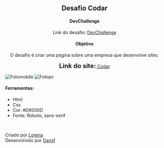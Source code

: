 <h2 align="center">
    Desafio Codar
</h2>
<h4 align="center">
    DevChallenge
</h4>
<p align="center">
    Link do desafio: <a href="https://devchallenge.now.sh/challenges/5ed47992adee277fae224a0b/details" target="_blank">DevChallenge</a>
</p>
<h4 align="center">
    Objetivo
</h4>
<p align="center">
    O desafio é criar uma página sobre uma empresa que desenvolve sites.
</p>
<p align="center">
    <b><span style="font-size: 15pt">Link do site:</span></b><a href="https://dev-web-desafio-codar.vercel.app/" target="_blank" alt="Codar">&nbsp;Codar</a>
</p>
<!--<h3>
    Desenvolvimento:
</h3>-->

<!--<p style="text-align: justify">
    Cabeçalho feito em display flex, infelizmente eu nao sabia uma forma melhor de colocar a palavra "Codar." na posição adequada, então criei dois conteiners com a tag "div" e ajeitei com a propriedade flex.
</p>-->

<!--<p style="text-align: justify">
    Na lista para o menu de navegação eu tive muitos problemas, estava impossível de faze-la com o "botão" de login no final. Não estava conseguindo de jeito nenhum, mas depois de uma tarde e uma manhã procurando finalmente consegui fazer. <br/>Algumas coisas não fizeram muito sentido pra mim nesse css, por exemplo, em momentos que eu tentava colocar uma propriedade dentro de uma tag "pai" não funcionava, então eu colocava na "filho" e fluía o codigo, eu não sei porque, mas há esses detalhes que eu não estava entendendo pois achava que o certo seria colocar na tag "pai". <br/>
    Por exemplo: <br/> .cabecalho ul:{display: inline-block} (não funcionava)<br/>
    .cabecalho ul li: {display: inline-block} (funcionou).
</p>-->

<!--<p style="text-align: justify">
    A primeira parte do corpo do site não houve nenhuma dificuldade tão grande, apenas alguns comandos do css que por falta de experiencia foram complicados de colocar.<br/>
    Porém na segunda parte - onde tem a lista de serviços - houve alguns problemas que foi colocar a lista para o meio da tela pois ela estava ficando apenas no canto. Tentei colocar o conteiner que tava com as tags div, ul, li como flex e depois alinhar o conteundo com justify-content para ficar no meio, mas nao funcionou. Após isso, tentei colocar mais um conteiner entre a div que possuia e o ul para manipular o conteiner e coloca-lo no meio, mas sem resultado também. <br/>No final, coloquei em grid, separei a imagem da lista, e forcei o deslocamento da lista com o padding. Acredito que esse nao seja o jeito ideal de fazer, mas foi o unico que deu certo.
</p>-->

<!--<p style="text-align: justify">
    Na barra final, criei um footer e coloquei duas divs de conteiner principal para comportar o conteudo de texto. Depois criei mais algumas divs pra fazer os blocos e separei eles com a propriedade do grid, grid-column-gap. Essa foi a parte mais facil de toda a página 😅.
</p>-->

<img src="https://user-images.githubusercontent.com/63010902/112709645-041c3f80-8e9a-11eb-9ba8-14b9cf0cb0d1.png" alt="Fotomobile" style="align-items:center;align:center" />

<img src="https://user-images.githubusercontent.com/63010902/112709644-fff02200-8e99-11eb-9fe8-55366aeb887a.jpg" alt="Fotopc" style="align-items:center;align:center" />

<h4>
    Ferramentas:
</h4>

<ul>
    <li>Html</li>
    <li>Css</li>
    <li>Cor: #D6000D</li>
    <li>Fonte: Roboto, sans-serif</li>
</ul><br/>

<p>
    Criado por <a href="https://github.com/Lorenalgm" target="_blank">Lorena</a><br/>
    Desenvolvido por <a href="https://github.com/dansf" target="_blank">Dansf</a>
</p>